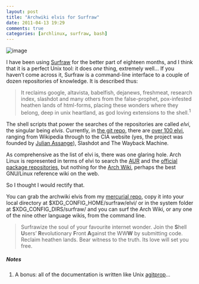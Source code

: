 ```yaml
---
layout: post
title: "Archwiki elvis for Surfraw"
date: 2011-04-13 19:29
comments: true
categories: [archlinux, surfraw, bash]
---
```

![image](http://dl.dropbox.com/u/261312/Blog-images/arch-elvis.png)

I have been using
[Surfraw](http://surfraw.alioth.debian.org/ "Surfraw manifesto") for the
better part of eighteen months, and I think that it is a perfect Unix
tool: it does *one* thing, extremely well… If you haven’t come across
it, Surfraw is a command-line interface to a couple of dozen
repositories of knowledge. It is described thus:

> It reclaims google, altavista, babelfish, dejanews, freshmeat,
> research index, slashdot and many others from the false-prophet,
> pox-infested heathen lands of html-forms, placing these wonders where
> they belong, deep in unix heartland, as god loving extensions to the
> shell.<sup>1</sup>

The shell scripts that power the searches of the repositories are called
*elvi*, the singular being *elvis*. Currently, in 
[the git repo](http://git.debian.org/?p=surfraw/surfraw.git;a=summary "Debian Git Repo: Surfraw"),
there are 
[over 100 elvi](http://git.debian.org/?p=surfraw/surfraw.git;a=tree;f=elvi;hb=HEAD "elvi in the git repo"),
ranging from Wikipedia through to the CIA website (yes, the project was
founded by [Julian Assange](http://en.wikipedia.org/wiki/Julian_Assange "Julian's Wikipedia page")),
Slashdot and The Wayback Machine.

As comprehensive as the list of elvi is, there was one glaring hole.
Arch Linux is represented in terms of elvi to search the
[AUR](http://aur.archlinux.org/ "Arch User Repository") and the
[official package repositories](http://www.archlinux.org/packages/ "Arch Package Database"),
but nothing for the 
[Arch Wiki](https://wiki.archlinux.org/index.php/Main_Page "Definitive Arch Linux documentation"),
perhaps the best GNU/Linux reference wiki on the web.

So I thought I would rectify that.

You can grab the archwiki elvis from my 
[mercurial repo](http://beta.intuxication.org/jasonwryan/longbow/file/tip/scripts/archwiki "Intuxication repo"),
copy it into your local directory at $XDG\_CONFIG\_HOME/surfraw/elvi/ or
in the system folder at $XDG\_CONFIG\_DIRS/surfraw/ and you can surf the
Arch Wiki, or any one of the nine other language wikis, from the command
line.

> Surfrawize the soul of your favourite internet wonder. Join the
> **S**hell **U**sers’ **R**evolutionary **F**ront **A**gainst the
> WW**W** by submitting code. Reclaim heathen lands. Bear witness to the
> truth. Its love will set you free.

##### Notes
1. A bonus: all of the documentation is written like Unix
[agitprop](http://en.wikipedia.org/wiki/Agitprop "Wikipedia entry")…
